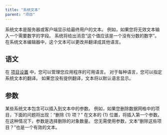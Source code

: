 ```yaml
---
title: "系统文本"
parent: "项目"
---
```



系统文本是服务器或客户端显示给最终用户的文本。 例如，如果您将无效文本输入一个需要数字的字段。 系统将给出消息“这个值应该是一个没有分数的数字”。 在系统文本编辑器中，这个文本可以更改并翻译成其他语言。

## 语文

在 [项目设置](project-settings) 中，您可以管理您应用程序的可用语言。 对于每种语言，您可以指定系统文本的翻译。 如果您没有提供翻译，文本将以默认语言显示。

## 参数

某些系统文本包含可以插入到文本中的参数。 例如，如果您删除数据网格中的项目，下面的问题将出现：“删除 {1} 项？” 在文本的 {1} 位置，将插入第一个参数。 在这种情况下，参数是选择删除的对象数量。 您无需使用参数，文本“删除这些项目？”也是一个有效的文本。
